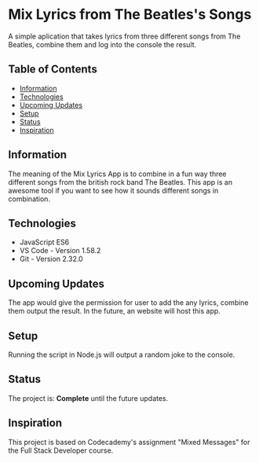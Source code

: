 # Mix Lyrics from The Beatles's Songs

A simple aplication that takes lyrics from three different songs from The Beatles, combine them and log into the console the result. 

## Table of Contents
* [Information](#information)
* [Technologies](#technologies)
* [Upcoming Updates](#upcoming-updates)
* [Setup](#setup)
* [Status](#status)
* [Inspiration](#inspiration)

## Information

The meaning of the Mix Lyrics App is to combine in a fun way three different songs from the british rock band The Beatles. This app is an awesome tool if you want to see how it sounds different songs in combination. 

## Technologies
- JavaScript ES6
- VS Code - Version 1.58.2
- Git - Version 2.32.0

## Upcoming Updates
The app would give the permission for user to add the any lyrics, combine them output the result. In the future, an website will host this app. 

## Setup
Running the script in Node.js will output a random joke to the console.

## Status
The project is: **Complete** until the future updates. 

## Inspiration
This project is based on Codecademy's assignment "Mixed Messages" for the Full Stack Developer course.
